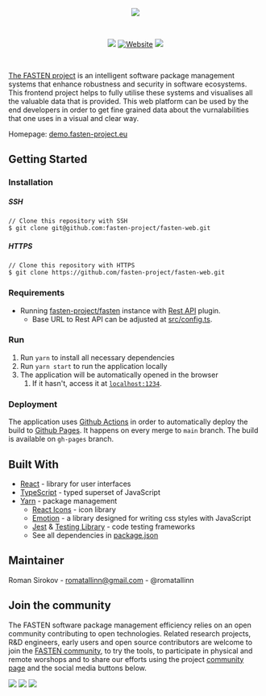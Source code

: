<p align="center">
    <img src="https://user-images.githubusercontent.com/45048351/89221900-bdad6400-d5dc-11ea-8136-533875bbee8e.jpg">
</p>
<br/>
<p align="center">
    <a href="https://github.com/fasten-project/fasten-web/actions" alt="GitHub Workflow Status">
        <img src="https://img.shields.io/github/workflow/status/fasten-project/fasten-web/React%20CI?logo=GitHub%20Actions&logoColor=white&style=for-the-badge" /></a>
    <a href="https://demo.fasten-project.eu/" alt="FASTEN Project Web">
        <img alt="Website" src="https://img.shields.io/website?down_message=Offline&style=for-the-badge&up_message=Online&url=https%3A%2F%2Fdemo.fasten-project.eu"></a>
    <a href="https://github.com/fasten-project/fasten-web/" alt="Gitter">
            <img src="https://img.shields.io/gitter/room/fasten-project/fasten-web?style=for-the-badge&logo=gitter" /></a>
</p>
<br/>

[The FASTEN project](https://github.com/fasten-project/fasten) is an intelligent software package management systems that enhance robustness and security in software ecosystems. This frontend project helps to fully utilise these systems and visualises all the valuable data that is provided. This web platform can be used by the end developers in order to get fine grained data about the vurnalabilities that one uses in a visual and clear way.

Homepage: [demo.fasten-project.eu](https://demo.fasten-project.eu/)

## Getting Started

### Installation

##### SSH

```
// Clone this repository with SSH
$ git clone git@github.com:fasten-project/fasten-web.git
```

##### HTTPS

```
// Clone this repository with HTTPS
$ git clone https://github.com/fasten-project/fasten-web.git
```

### Requirements
- Running [fasten-project/fasten](https://github.com/fasten-project/fasten) instance with [Rest API](https://github.com/fasten-project/fasten/tree/develop/analyzer/restapi-plugin) plugin.
    - Base URL to Rest API can be adjusted at [src/config.ts]().

### Run

1) Run `yarn` to install all necessary dependencies
1) Run `yarn start` to run the application locally
1) The application will be automatically opened in the browser
    1) If it hasn't, access it at [`localhost:1234`](http://localhost:1234).

### Deployment

The application uses [Github Actions](https://github.com/fasten-project/fasten-web/actions) in order to automatically deploy the build to [Github Pages](https://pages.github.com). It happens on every merge to `main` branch. 
The build is available on `gh-pages` branch. 

## Built With
- [React](http://reactjs.org) - library for user interfaces
- [TypeScript](http://typescriptlang.org) - typed superset of JavaScript
- [Yarn](https://yarnpkg.com) - package management
  - [React Icons](https://react-icons.github.io/react-icons/) - icon library
  - [Emotion](https://emotion.sh/) - a library designed for writing css styles with JavaScript
  - [Jest](http://jestjs.io) & [Testing Library](https://testing-library.com) - code testing frameworks
  - See all dependencies in [package.json](/frontend/package.json)


## Maintainer
Roman Sirokov - <romatallinn@gmail.com> - @romatallinn


## Join the community

The FASTEN software package management efficiency relies on an open community contributing to open technologies. Related research projects, R&D engineers, early users and open source contributors are welcome to join the [FASTEN community](https://www.fasten-project.eu/view/Main/Community), to try the tools, to participate in physical and remote worshops and to share our efforts using the project [community page](https://www.fasten-project.eu/view/Main/Community) and the social media buttons below.  
<p>
    <a href="http://www.twitter.com/FastenProject" alt="Fasten Twitter">
        <img src="https://img.shields.io/badge/%20-Twitter-%231DA1F2?logo=Twitter&style=for-the-badge&logoColor=white" /></a>
    <a href="http://www.slideshare.net/FastenProject" alt="GitHub Workflow Status">
                <img src="https://img.shields.io/badge/%20-SlideShare-%230077B5?logo=slideshare&style=for-the-badge&logoColor=white" /></a>
    <a href="http://www.linkedin.com/groups?gid=12172959" alt="Gitter">
            <img src="https://img.shields.io/badge/%20-LinkedIn-%232867B2?logo=linkedin&style=for-the-badge&logoColor=white" /></a>
</p>

